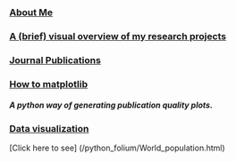 ### [About Me](/AboutMe)

### [A (brief) visual overview of my research projects](/ResearchProjects)

### [Journal Publications](/publications)

### [How to **matplotlib**](/plots_matplotlib) <br>
##### A python way of generating publication quality plots.

### [Data visualization](/python_folium)
[Click here to see] (/python_folium/World_population.html)
